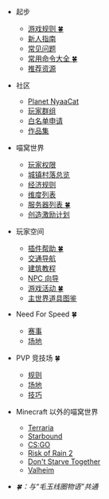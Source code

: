 - 起步
  - [游戏规则 :four_leaf_clover:](wiki/rules.md)
  - [新人指南](nyaa/beginners-guide.md)
  - [常见问题](wiki/faq.md)
  - [常用命令大全 :four_leaf_clover:](tutorial/help)
  - [推荐资源](wiki/resources.md)
- 社区
  - [Planet NyaaCat](wiki/planet-nyaacat.md)
  - [玩家群组](wiki/groups.md)
  - [白名单申请](wiki/whitelist-application.md)
  - [作品集](space/works.md)
- 喵窝世界
  - [玩家权限](wiki/permission)
  - [城镇村落总览](nyaa/realms.md)
  - [经济规则](nyaa/economic.md)
  - [维度列表](nyaa/worlds.md)
  - [服务器列表 :four_leaf_clover:](wiki/server-network.md)
  - [创造激励计划](nyaa/creation.md)
- 玩家空间
  - [插件帮助 :four_leaf_clover:](space/plugins.md)
  - [交通导航](space/map-navi.md)
  - [建筑教程](space/building.md)
  - [NPC 向导](space/npc.md)
  - [游戏活动 :four_leaf_clover:](space/activities.md)
  - [主世界道具图鉴](space/items.md)
- Need For Speed :four_leaf_clover:
  - [赛事](nfs/events.md)
  - [场地](nfs/fields.md)
- PVP 竞技场 :four_leaf_clover:
  - [规则](pvp/rules.md)
  - [场地](pvp/arena.md)
  - [技巧](pvp/guide.md)
- Minecraft 以外的喵窝世界
  - [Terraria](gameservers/terraria.md)
  - [Starbound](gameservers/starbound.md)
  - [CS:GO](gameservers/csgo.md)
  - [Risk of Rain 2](gameservers/ror2.md)
  - [Don't Starve Together](gameservers/dst.md)
  - [Valheim](gameservers/valheim.md)


- *:four_leaf_clover:：与“毛玉线圈物语”共通*
